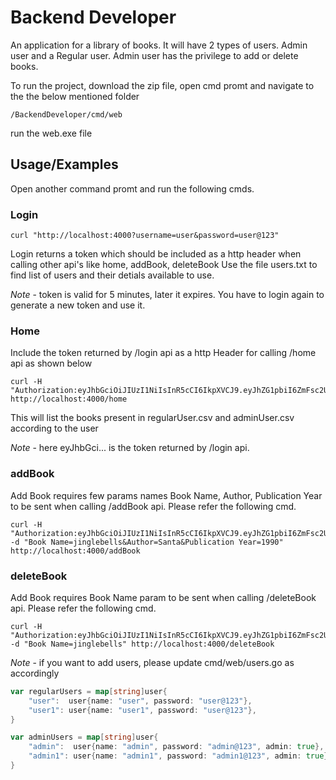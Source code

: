 
# Backend Developer

An application for a library of books. It will have 2 types of users. Admin user and a Regular user.
Admin user has the privilege to add or delete books.



To run the project, download the zip file, open cmd promt and navigate to the the below mentioned folder

```
/BackendDeveloper/cmd/web
```
run the web.exe file






## Usage/Examples
Open another command promt and run the following cmds.

### Login 
```
curl "http://localhost:4000?username=user&password=user@123"
```
Login returns a token which should be included as a http header when calling other api's like home, addBook, deleteBook
Use  the file users.txt to find list of users and their detials available to use. 


*Note* - token is valid for 5 minutes, later it expires. You have to login again to generate a new token and use it.

### Home
Include the token returned by /login api as a http Header for calling /home api as shown below

```
curl -H "Authorization:eyJhbGciOiJIUzI1NiIsInR5cCI6IkpXVCJ9.eyJhZG1pbiI6ZmFsc2UsImV4cCI6MTcxNTE1ODU5MiwicGFzc3dvcmQiOiJ1c2VyQDEyMyIsInVzZXJuYW1lIjoidXNlciJ9.V7dPVFCXY7M0Nb1QhdJIIUmePxGvBUc9HyXFqwl0Ssw" http://localhost:4000/home
```

This will list the books present in regularUser.csv  and adminUser.csv according to the user

*Note* - here eyJhbGci... is the token returned by /login api.

### addBook
Add Book requires few params names Book Name, Author, Publication Year to be sent when calling /addBook api. 
Please refer the following cmd.

```
curl -H "Authorization:eyJhbGciOiJIUzI1NiIsInR5cCI6IkpXVCJ9.eyJhZG1pbiI6ZmFsc2UsImV4cCI6MTcxNTE1ODU5MiwicGFzc3dvcmQiOiJ1c2VyQDEyMyIsInVzZXJuYW1lIjoidXNlciJ9.V7dPVFCXY7M0Nb1QhdJIIUmePxGvBUc9HyXFqwl0Ssw" -d "Book Name=jinglebells&Author=Santa&Publication Year=1990" http://localhost:4000/addBook

```
### deleteBook
Add Book requires  Book Name param to be sent when calling /deleteBook api. 
Please refer the following cmd.
```
curl -H "Authorization:eyJhbGciOiJIUzI1NiIsInR5cCI6IkpXVCJ9.eyJhZG1pbiI6ZmFsc2UsImV4cCI6MTcxNTE1ODU5MiwicGFzc3dvcmQiOiJ1c2VyQDEyMyIsInVzZXJuYW1lIjoidXNlciJ9.V7dPVFCXY7M0Nb1QhdJIIUmePxGvBUc9HyXFqwl0Ssw" -d "Book Name=jinglebells" http://localhost:4000/deleteBook

```


*Note* - if you want to add users, please update cmd/web/users.go as accordingly

```go
var regularUsers = map[string]user{
	"user":  user{name: "user", password: "user@123"},
	"user1": user{name: "user1", password: "user@123"},
}

var adminUsers = map[string]user{
	"admin":  user{name: "admin", password: "admin@123", admin: true},
	"admin1": user{name: "admin1", password: "admin1@123", admin: true},
}
```



